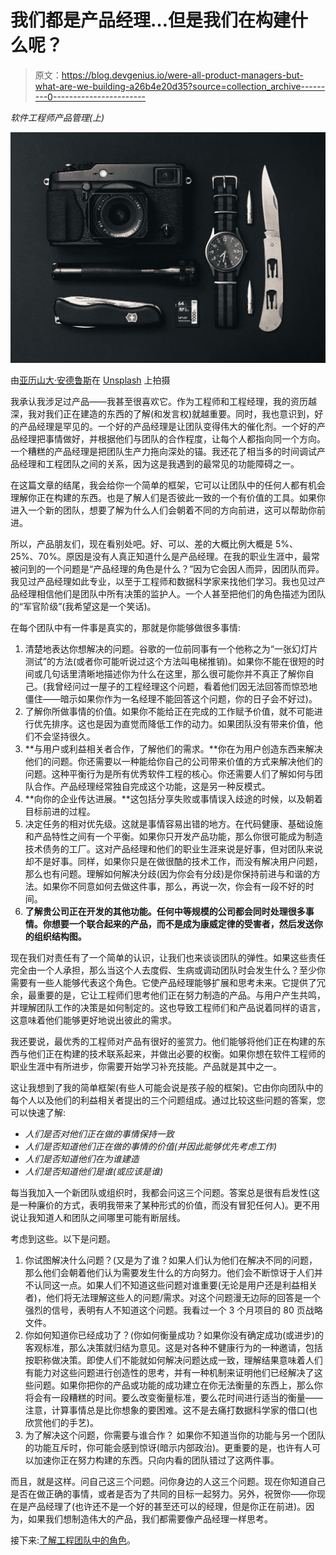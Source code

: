 # 我们都是产品经理…但是我们在构建什么呢？

> 原文：<https://blog.devgenius.io/were-all-product-managers-but-what-are-we-building-a26b4e20d35?source=collection_archive---------0----------------------->

*软件工程师产品管理(上)*

![](img/e0fadb37058fd242aabbb317edffd6ae.png)

由[亚历山大·安德鲁斯](https://unsplash.com/@alex_andrews?utm_source=unsplash&utm_medium=referral&utm_content=creditCopyText)在 [Unsplash](https://unsplash.com/s/photos/product?utm_source=unsplash&utm_medium=referral&utm_content=creditCopyText) 上拍摄

我承认我涉足过产品——我甚至很喜欢它。作为工程师和工程经理，我的资历越深，我对我们正在建造的东西的了解(和发言权)就越重要。同时，我也意识到，好的产品经理是罕见的。一个好的产品经理是让团队变得伟大的催化剂。一个好的产品经理把事情做好，并根据他们与团队的合作程度，让每个人都指向同一个方向。一个糟糕的产品经理是把团队生产力拖向深处的锚。我还花了相当多的时间调试产品经理和工程团队之间的关系，因为这是我遇到的最常见的功能障碍之一。

在这篇文章的结尾，我会给你一个简单的框架，它可以让团队中的任何人都有机会理解你正在构建的东西。也是了解人们是否彼此一致的一个有价值的工具。如果你进入一个新的团队，想要了解为什么人们会朝着不同的方向前进，这可以帮助你前进。

所以，产品朋友们，现在看别处吧。好、可以、差的大概比例大概是 5%、25%、70%。原因是没有人真正知道什么是产品经理。在我的职业生涯中，最常被问到的一个问题是“产品经理的角色是什么？”因为它会因人而异，因团队而异。我见过产品经理如此专业，以至于工程师和数据科学家来找他们学习。我也见过产品经理相信他们是团队中所有决策的监护人。一个人甚至把他们的角色描述为团队的“军官阶级”(我希望这是一个笑话)。

在每个团队中有一件事是真实的，那就是你能够做很多事情:

1.  清楚地表达你想解决的问题。谷歌的一位前同事有一个他称之为“一张幻灯片测试”的方法(或者你可能听说过这个方法叫电梯推销)。如果你不能在很短的时间或几句话里清晰地描述你为什么在这里，那么很可能你并不真正了解你自己。(我曾经问过一屋子的工程经理这个问题，看着他们因无法回答而惊恐地僵住——暗示如果你作为一名经理不能回答这个问题，你的日子会不好过)。
2.  了解你所做事情的价值。如果你不能给正在完成的工作赋予价值，就不可能进行优先排序。这也是因为直觉而降低工作的动力。如果团队没有带来价值，他们不会坚持很久。
3.  **与用户或利益相关者合作，了解他们的需求。**你在为用户创造东西来解决他们的问题。你还需要以一种能给你自己的公司带来价值的方式来解决他们的问题。这种平衡行为是所有优秀软件工程的核心。你还需要人们了解如何与团队合作。产品经理经常独自完成这个功能，这是另一种反模式。
4.  **向你的企业传达进展。**这包括分享失败或事情误入歧途的时候，以及朝着目标前进的过程。
5.  决定任务的相对优先级。这就是事情容易出错的地方。在代码健康、基础设施和产品特性之间有一个平衡。如果你只开发产品功能，那么你很可能成为制造技术债务的工厂。这对产品经理和他们的职业生涯来说是好事，但对团队来说却不是好事。同样，如果你只是在做很酷的技术工作，而没有解决用户问题，那么也有问题。理解如何解决分歧(因为你会有分歧)是你保持前进与和谐的方法。如果你不同意如何去做这件事，那么，再说一次，你会有一段不好的时间。
6.  **了解贵公司正在开发的其他功能。任何中等规模的公司都会同时处理很多事情。你想要一个联合起来的产品，而不是成为康威定律的受害者，然后发送你的组织结构图。**

现在我们对责任有了一个简单的认识，让我们也来谈谈团队的弹性。如果这些责任完全由一个人承担，那么当这个人去度假、生病或调动团队时会发生什么？至少你需要有一些人能够代表这个角色。它使产品经理能够扩展和思考未来。它提供了冗余，最重要的是，它让工程师们思考他们正在努力制造的产品。与用户产生共鸣，并理解团队工作的决策是如何制定的。这也导致工程师们和产品说着同样的语言，这意味着他们能够更好地说出彼此的需求。

我还要说，最优秀的工程师对产品有很好的鉴赏力。他们能够将他们正在构建的东西与他们正在构建的技术联系起来，并做出必要的权衡。如果你想在软件工程师的职业生涯中有所进步，你需要开始学习补充技能。产品就是其中之一。

这让我想到了我的简单框架(有些人可能会说是孩子般的框架)。它由你向团队中的每个人以及他们的利益相关者提出的三个问题组成。通过比较这些问题的答案，您可以快速了解:

*   *人们是否对他们正在做的事情保持一致*
*   *人们是否知道他们正在做的事情的价值(并因此能够优先考虑工作)*
*   *人们是否知道他们在为谁建造*
*   *人们是否知道他们是谁(或应该是谁)*

每当我加入一个新团队或组织时，我都会问这三个问题。答案总是很有启发性(这是一种廉价的方式，表明我带来了某种形式的价值，而没有冒犯任何人)。更不用说让我知道人和团队之间哪里可能有断层线。

考虑到这些。以下是问题。

1.  你试图解决什么问题？(又是为了谁？如果人们认为他们在解决不同的问题，那么他们会朝着他们认为需要发生什么的方向努力。他们会不断惊讶于人们并不认同这一点。如果人们不知道这些问题对谁重要(无论是用户还是利益相关者)，他们将无法理解这些人的问题/需求。对这个问题漫无边际的回答是一个强烈的信号，表明有人不知道这个问题。我看过一个 3 个月项目的 80 页战略文件。
2.  你如何知道你已经成功了？(你如何衡量成功？如果你没有确定成功(或进步)的客观标准，那么决策就归结为意见。这是对各种不健康行为的一种邀请，包括按职称做决策。即使人们不能就如何解决问题达成一致，理解结果意味着人们有能力对这些问题进行创造性的思考，并有一种机制来证明他们已经解决了这些问题。如果你把你的产品或功能的成功建立在你无法衡量的东西上，那么你将会有一段糟糕的时间。要么改变衡量标准，要么花时间进行适当的衡量——注意，计算事情总是比你想象的要困难。这不是去痛打数据科学家的借口(也欣赏他们的手艺)。
3.  为了解决这个问题，你需要与谁合作？
    如果你不知道当你的功能与另一个团队的功能互斥时，你可能会感到惊讶(暗示内部政治)。更重要的是，也许有人可以加速你正在努力构建的东西。只向内看的团队错过了这两件事。

而且，就是这样。问自己这三个问题。问你身边的人这三个问题。现在你知道自己是否在做正确的事情，或者是否为了共同的目标一起努力。另外，祝贺你——你现在是产品经理了(也许还不是一个好的甚至还可以的经理，但是你正在前进)。因为，如果我们想制造伟大的产品，我们都需要像产品经理一样思考。

接下来:[了解工程团队中的角色](https://medium.com/@andzwa/the-many-roles-within-engineering-teams-814ee6c2acfb)。